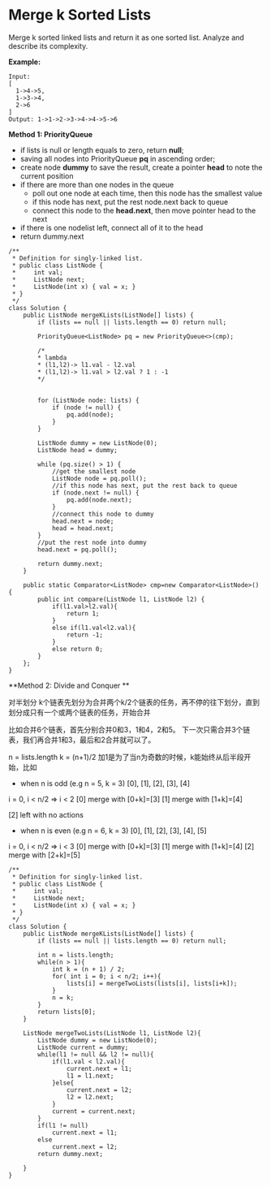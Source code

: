 # Merge k Sorted Lists

Merge k sorted linked lists and return it as one sorted list. Analyze and describe its complexity.

**Example:**
```
Input:
[
  1->4->5,
  1->3->4,
  2->6
]
Output: 1->1->2->3->4->4->5->6
```

**Method 1: PriorityQueue**

* if lists is null or length equals to zero, return **null**;
* saving all nodes into PriorityQueue **pq** in ascending order;
* create node **dummy** to save the result, create a pointer **head** to note the current position
* if there are more than one nodes in the queue
  * poll out one node at each time, then this node has the smallest value
  * if this node has next, put the rest node.next back to queue
  * connect this node to the **head.next**, then move pointer head to the next
* if there is one nodelist left, connect all of it to the head
* return dummy.next
  

```
/**
 * Definition for singly-linked list.
 * public class ListNode {
 *     int val;
 *     ListNode next;
 *     ListNode(int x) { val = x; }
 * }
 */
class Solution {
    public ListNode mergeKLists(ListNode[] lists) {
        if (lists == null || lists.length == 0) return null;
        
        PriorityQueue<ListNode> pq = new PriorityQueue<>(cmp);
        
        /*
        * lambda 
        * (l1,l2)-> l1.val - l2.val
        * (l1,l2)-> l1.val > l2.val ? 1 : -1
        */
        
        
        for (ListNode node: lists) {
            if (node != null) {
                pq.add(node);
            }
        }
        
        ListNode dummy = new ListNode(0);
        ListNode head = dummy;
        
        while (pq.size() > 1) {
            //get the smallest node
            ListNode node = pq.poll();
            //if this node has next, put the rest back to queue
            if (node.next != null) {
                pq.add(node.next);
            }
            //connect this node to dummy
            head.next = node;
            head = head.next;
        }
        //put the rest node into dummy
        head.next = pq.poll();
        
        return dummy.next;
    }
    
    public static Comparator<ListNode> cmp=new Comparator<ListNode>() {
        public int compare(ListNode l1, ListNode l2) {
            if(l1.val>l2.val){
                return 1;
            }
            else if(l1.val<l2.val){
                return -1;
            }
            else return 0;
        }
    };
}
```
**Method 2: Divide and Conquer **

对半划分
k个链表先划分为合并两个k/2个链表的任务，再不停的往下划分，直到划分成只有一个或两个链表的任务，开始合并

比如合并6个链表，首先分别合并0和3，1和4，2和5。
下一次只需合并3个链表，我们再合并1和3，最后和2合并就可以了。

n = lists.length
k = (n+1)/2 加1是为了当n为奇数的时候，k能始终从后半段开始，比如

* when n is odd (e.g n = 5, k = 3)
[0], [1], [2], [3], [4]

i = 0, i < n/2  => i < 2
[0] merge with [0+k]=[3]
[1] merge with [1+k]=[4]

[2] left with no actions

* when n is even (e.g n = 6, k = 3)
[0], [1], [2], [3], [4], [5]

i = 0, i < n/2  => i < 3
[0] merge with [0+k]=[3]
[1] merge with [1+k]=[4]
[2] merge with [2+k]=[5]


```
/**
 * Definition for singly-linked list.
 * public class ListNode {
 *     int val;
 *     ListNode next;
 *     ListNode(int x) { val = x; }
 * }
 */
class Solution {
    public ListNode mergeKLists(ListNode[] lists) {
        if (lists == null || lists.length == 0) return null;
        
        int n = lists.length;
        while(n > 1){
            int k = (n + 1) / 2;
            for( int i = 0; i < n/2; i++){
                lists[i] = mergeTwoLists(lists[i], lists[i+k]);
            }
            n = k;
        }        
        return lists[0];        
    }
    
    ListNode mergeTwoLists(ListNode l1, ListNode l2){
        ListNode dummy = new ListNode(0);
        ListNode current = dummy;
        while(l1 != null && l2 != null){
            if(l1.val < l2.val){
                current.next = l1;
                l1 = l1.next;
            }else{
                current.next = l2;
                l2 = l2.next;
            }
            current = current.next;
        }
        if(l1 != null)
            current.next = l1;
        else
            current.next = l2;
        return dummy.next;
        
    }
}
```
